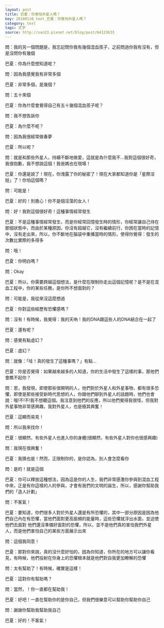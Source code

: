 ```yaml
---
layout: post
title: 巴夏：你害怕外星人嗎？
key: 20180110_text_巴夏：你害怕外星人嗎？
category: text
tags: 文字
source: http://san23.pixnet.net/blog/post/64123633
---
```



問：我的另一個問題是，我忘記問你我有幾個混血孩子，之前問過你我有沒有，但是沒問你有幾個

巴夏：你為什麼想知道呢？

問：因為我感覺我有非常多個

巴夏：非常多個，是幾個？

問：五十來個

巴夏：你為什麼會覺得自己有五十幾個混血孩子呢？

問：我不想告訴你

巴夏：為什麼不呢？

問：因為我很經常做春夢

巴夏：所以呢？

問：就是和那些外星人，持續不斷地做愛，這就是為什麼我不…我對這個很好奇，我很抱歉，我不想說這個！我爸媽也在現場！

巴夏：你還是說了！現在，你洩露了你的秘密了！現在大家都知道你是「星際淫娃」了！你怕這個嗎？

問：可能是！

巴夏：好的！別擔心！你不是個淫蕩的女人！

問：好！我對這個很好奇！這種事情經常發生

巴夏：不是這種事情經常發生，而是你經常回憶發生時的情形，你經常讓自己待在那個狀態中，而由於某種原因，你沒有超越它，沒有繼續前行，你困在當時的記憶中，沒有走出來，所以，你不斷地在腦袋中重播當時的情形，使得你覺得：發生的次數比實際的多得多

問：哦！

巴夏：你明白嗎？

問：Okay

巴夏：所以，你需要跨越這個想法，是什麼在限制你走出這個記憶呢？是不是在混血工程中，你的某些任務，是你所不想面對的？

問：可能是，我從來沒這麼想過

巴夏：你對這些經歷有恐懼感嗎？

問：沒有！有時候，我覺得：我的天吶！我的DNA跟這些人的DNA結合在一起了

巴夏：還有呢？

問：感覺有點虛幻？

巴夏：虛幻？

問：就像：「哇！真的發生了這種事嗎？」有點…

巴夏：你是否覺得：如果越來越多的人知道，你的生活中發生了這樣的事，那他們會瞧不起你？

問：恩，我發現，即使那些很開明的人，他們對於外星人和外星事物，都有很多恐懼，即使是那些接受新時代思想的人，你跟他們聊到外星人的話題時，他們也會說：哦!不!不!我不想聽這個。我注意到他們的反應，所以他們覺得我很怪，但我對外星事物非常感興趣，我對外星人，也是極其興奮！

巴夏：這顯而易見！

問：所以我來找你！

巴夏：很顯然，有些外星人也進入你的身體(很顯然，有些外星人對你也很感興趣)

問：我現在很興奮！

巴夏：我猜也是！然而，正限制你的，是你認為，別人會怎麼看你

問：是的！就是這個

巴夏：你可以釋放這種想法，因為這是你的人生，我們非常感激你參與到混血工程中來，正是有你這樣的人的參與，才會有我們的文明的誕生，所以，感謝你幫助我們的「造人計劃」

問：不客氣！

巴夏：要知道，你們很多人對於外星人還是有所恐懼的，其中一部分原因是因為他們自己內在有恐懼，當他們面對更高振頻的能量時，這些恐懼就浮出水面，並迫使他們去面對 他們還沒準備好面對的恐懼，所以，並不是他們真的害怕我們外星人，而是他們害怕自己的某些方面展示出來

問：這個我同意！

巴夏：那對你來說，真的沒什麼好怕的，因為你知道，你所在的地方可以讓你看見，有時候，他們投射在你身上的恐懼根本就是他們對自我更加瞭解的恐懼

問：太有幫助了！有時候，確實是這樣！

巴夏：這對你有幫助嗎？

問：當然，！你一直都在幫助我！

巴夏：好吧！一直在幫助你的是你自己，但我們很樂意可以幫助你幫助你自己

問：謝謝你幫助我幫助我自己

巴夏：好的！不客氣！
